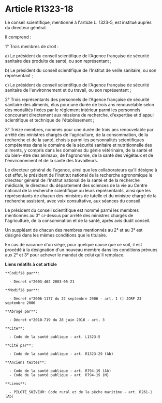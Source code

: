 # Article R1323-18

Le conseil scientifique, mentionné à l'article L. 1323-5, est institué auprès du directeur général. 

Il comprend : 

1° Trois membres de droit : 

a) Le président du conseil scientifique de l'Agence française de sécurité sanitaire des produits de santé, ou son
représentant ; 

b) Le président du conseil scientifique de l'Institut de veille sanitaire, ou son représentant ; 

c) Le président du conseil scientifique de l'Agence française de sécurité sanitaire de l'environnement et du travail, ou son
représentant ; 

2° Trois représentants des personnels de l'Agence française de sécurité sanitaire des aliments, élus pour une durée de trois
ans renouvelable selon des modalités fixées par le règlement intérieur parmi les personnels concourant directement aux
missions de recherche, d'expertise et d'appui scientifique et technique de l'établissement ; 

3° Treize membres, nommés pour une durée de trois ans renouvelable par arrêté des ministres chargés de l'agriculture, de la
consommation, de la recherche et de la santé, choisis parmi les personnalités scientifiques compétentes dans le domaine de la
sécurité sanitaire et nutritionnelle des aliments, y compris dans les domaines du génie vétérinaire, de la santé et du bien-
être des animaux, de l'agronomie, de la santé des végétaux et de l'environnement et de la santé des travailleurs. 

Le directeur général de l'agence, ainsi que les collaborateurs qu'il désigne à cet effet, le président de l'Institut national
de la recherche agronomique le directeur général de l'Institut national de la santé et de la recherche médicale, le directeur
du département des sciences de la vie au Centre national de la recherche scientifique ou leurs représentants, ainsi que les
représentants de chacun des ministres de tutelle et du ministre chargé de la recherche assistent, avec voix consultative, aux
séances du conseil. 

Le président du conseil scientifique est nommé parmi les membres mentionnés au 3° ci-dessus par arrêté des ministres chargés
de l'agriculture, de la consommation et de la santé, après avis dudit conseil. 

Un suppléant de chacun des membres mentionnés au 2° et au 3° est désigné dans les mêmes conditions que le titulaire. 

En cas de vacance d'un siège, pour quelque cause que ce soit, il est procédé à la désignation d'un nouveau membre dans les
conditions prévues aux 2° et 3° pour achever le mandat de celui qu'il remplace.

**Liens relatifs à cet article**

	**Codifié par**:

	  - Décret n°2003-462 2003-05-21

	**Modifié par**:

	  - Décret n°2006-1177 du 22 septembre 2006 - art. 1 () JORF 23 septembre 2006

	**Abrogé par**:

	  - Décret n°2010-719 du 28 juin 2010 - art. 3

	**Cite**:

	  - Code de la santé publique - art. L1323-5

	**Cité par**:

	  - Code de la santé publique - art. R1323-29 (Ab)

	**Anciens textes**:

	  - Code de la santé publique - art. R794-19 (Ab)
	  - Code de la santé publique - art. R794-19 (M)

	**Liens**:

	  - PILOTE_SUIVEUR: Code rural et de la pêche maritime - art. R261-1 (Ab)

